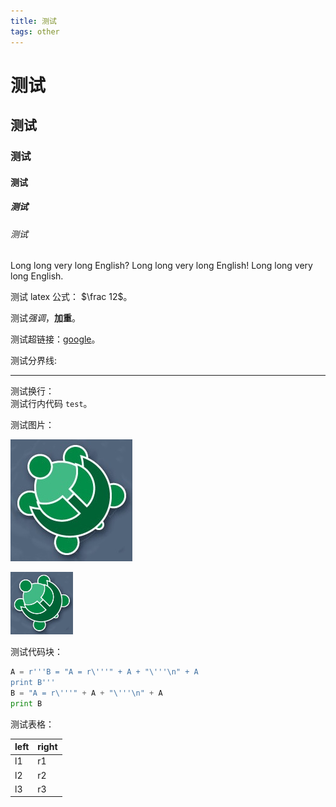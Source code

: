 ```yaml
---
title: 测试
tags: other
---
```



# 测试

## 测试

### 测试

#### 测试

##### 测试

###### 测试

Long long very long English? Long long very long English! Long long very long English. 

测试 latex 公式： $\frac 12$。

测试*强调*，**加重**。

测试超链接：[google](https://www.google.com)。

测试分界线:

-------------------------------

测试换行：   
测试行内代码 `test`。

测试图片：

![](/images/test.jpg)

<img class=align-center src='/images/test.jpg' style='width:100px'/>

测试代码块：

```python
A = r'''B = "A = r\'''" + A + "\'''\n" + A
print B'''
B = "A = r\'''" + A + "\'''\n" + A
print B
```

测试表格：

left | right
-----|------
l1   | r1
l2   | r2
l3   | r3
